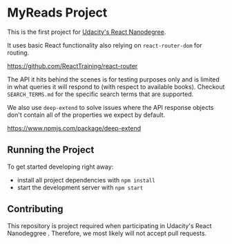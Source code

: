 # MyReads Project

This is the first project for [Udacity's React Nanodegree](https://www.udacity.com/course/react-nanodegree--nd019). 

It uses basic React functionality also relying on `react-router-dom` for routing.

https://github.com/ReactTraining/react-router

The API it hits behind the scenes is for testing purposes only and is limited in what queries it will respond to (with respect to available books). Checkout `SEARCH_TERMS.md` for the specific search terms that are supported.

We also use `deep-extend` to solve issues where the API response objects don't contain all of the properties we expect by default.

https://www.npmjs.com/package/deep-extend

## Running the Project

To get started developing right away:

* install all project dependencies with `npm install`
* start the development server with `npm start`

## Contributing

This repository is project required when participating in Udacity's React Nanodeggree . Therefore, we most likely will not accept pull requests.
